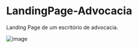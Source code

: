 # LandingPage-Advocacia

Landing Page de um escritório de advocacia.

![image](https://user-images.githubusercontent.com/14354417/214466117-f40876f2-a9b9-4673-91e3-b873f4ccedbe.png)

